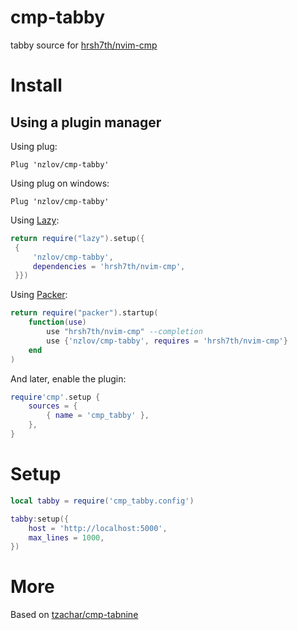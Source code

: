 # cmp-tabby

tabby source for [hrsh7th/nvim-cmp](https://github.com/hrsh7th/nvim-cmp)

# Install

## Using a plugin manager

Using plug:

```viml
Plug 'nzlov/cmp-tabby'
```

Using plug on windows:

```viml
Plug 'nzlov/cmp-tabby'
```

Using [Lazy](https://github.com/folke/lazy.nvim/):

```lua
return require("lazy").setup({
 {
     'nzlov/cmp-tabby',
     dependencies = 'hrsh7th/nvim-cmp',
 }})
```

Using [Packer](https://github.com/wbthomason/packer.nvim/):

```lua
return require("packer").startup(
	function(use)
		use "hrsh7th/nvim-cmp" --completion
		use {'nzlov/cmp-tabby', requires = 'hrsh7th/nvim-cmp'}
	end
)
```

And later, enable the plugin:

```lua
require'cmp'.setup {
	sources = {
		{ name = 'cmp_tabby' },
	},
}
```

# Setup

```lua
local tabby = require('cmp_tabby.config')

tabby:setup({
    host = 'http://localhost:5000',
    max_lines = 1000,
})
```

# More

Based on [tzachar/cmp-tabnine](https://github.com/tzachar/cmp-tabnine)
